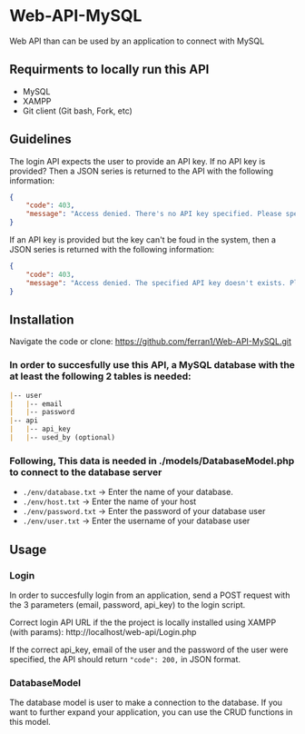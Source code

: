 # Web-API-MySQL
Web API than can be used by an application to connect with MySQL

## Requirments to locally run this API
* MySQL 
* XAMPP
* Git client (Git bash, Fork, etc)

## Guidelines
The login API expects the user to provide an API key.
If no API key is provided? Then a JSON series is returned to the API with the following information:
```JSON
{
    "code": 403,
    "message": "Access denied. There's no API key specified. Please specify an API key."
}
``` 
If an API key is provided but the key can't be foud in the system, then a JSON series is returned with the following information: 
```JSON
{
    "code": 403,
    "message": "Access denied. The specified API key doesn't exists. Please specify a valid API key."
}
```

## Installation
Navigate the code or clone:
https://github.com/ferran1/Web-API-MySQL.git

### In order to succesfully use this API, a MySQL database with the at least the following 2 tables is needed:

```markdown
|-- user
|   |-- email 
|   |-- password
|-- api
|   |-- api_key
|   |-- used_by (optional)
```

### Following, This data is needed in ./models/DatabaseModel.php to connect to the database server
* `./env/database.txt` -> Enter the name of your database.
* `./env/host.txt` -> Enter the name of your host
* `./env/password.txt` -> Enter the password of your database user
* `./env/user.txt` -> Enter the username of your database user

## Usage

### Login
In order to succesfully login from an application, send a POST request with the 3 parameters (email, password, api_key) to the login script.

Correct login API URL if the the project is locally installed using XAMPP (with params):
http://localhost/web-api/Login.php

If the correct api_key, email of the user and the password of the user were specified, the API should return `"code": 200,` in JSON format.

### DatabaseModel
The database model is user to make a connection to the database.
If you want to further expand your application, you can use the CRUD functions in this model. 
